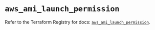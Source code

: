 # `aws_ami_launch_permission`

Refer to the Terraform Registry for docs: [`aws_ami_launch_permission`](https://registry.terraform.io/providers/hashicorp/aws/5.86.0/docs/resources/ami_launch_permission).
